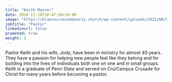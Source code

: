 ```yaml
---
title: "Keith Maurer"
date: 2018-11-19T10:47:58+10:00
image: "https://bluecoursecommunity.church/wp-content/uploads/2022/08/keith-e1661651187765-225x300.jpg"
jobtitle: "Pastor"
linkedinurl: false
promoted: true
weight: 1
---
```


Pastor Keith and his wife, Jody, have been in ministry for almost 40 years. They have a passion for helping new people feel like they belong and for building into the lives of individuals both one on one and in small groups. Keith is a graduate of Penn State and served on Cru/Campus Crusade for Christ for many years before becoming a pastor.
